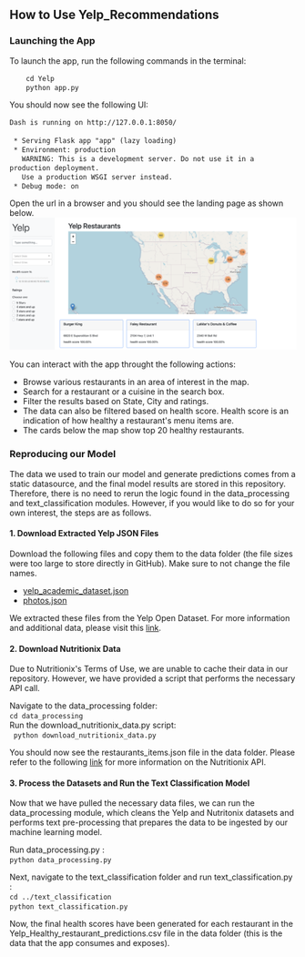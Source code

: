 ## How to Use Yelp_Recommendations

### Launching the App

To launch the app, run the following commands in the terminal:
```
    cd Yelp
    python app.py
```

You should now see the following UI:
```
Dash is running on http://127.0.0.1:8050/

 * Serving Flask app "app" (lazy loading)
 * Environment: production
   WARNING: This is a development server. Do not use it in a production deployment.
   Use a production WSGI server instead.
 * Debug mode: on
 ```
 Open the url in a browser and you should see the landing page as shown below.
 ![Landing Page](landing_page.png)


You can interact with the app throught the following actions:
* Browse various restaurants in an area of interest in the map. 
* Search for a restaurant or a cuisine in the search box.
* Filter the results based on State, City and ratings. 
* The data can also be filtered based on health score. Health score is an indication of how healthy a restaurant's menu items are. 
* The cards below the map show top 20 healthy restaurants.

### Reproducing our Model

The data we used to train our model and generate predictions comes from a static datasource, and the final model results are stored in this repository. Therefore, there is no need to rerun the logic found in the data_processing and text_classification modules. However, if you would like to do so for your own interest, the steps are as follows.

#### 1. Download Extracted Yelp JSON Files

Download the following files and copy them to the data folder (the file sizes were too large to store directly in GitHub). Make sure to not change the file names.
* [yelp_academic_dataset.json](https://drive.google.com/file/d/1yKgjuFgYcLCfU2guLJjzCNnAVSnD_D5s/view?usp=sharing)
* [photos.json](https://drive.google.com/file/d/1iei3dhkCGLLgra_Eq1OqQX2DW2dFfQa7/view?usp=sharing)

We extracted these files from the Yelp Open Dataset. For more information and additional data, please visit this [link](https://www.yelp.com/dataset).

#### 2. Download Nutritionix Data

Due to Nutritionix's Terms of Use, we are unable to cache their data in our repository. However, we have provided a script that performs the necessary API call.

Navigate to the data_processing folder:   
```cd data_processing```  
Run the download_nutritionix_data.py script:  
``` python download_nutritionix_data.py```

You should now see the restaurants_items.json file in the data folder. 
Please refer to the following [link](https://www.nutritionix.com/business/api) for more information on the Nutritionix API.

#### 3. Process the Datasets and Run the Text Classification Model

Now that we have pulled the necessary data files, we can run the data_processing module, which cleans the Yelp and Nutritonix datasets and performs text pre-processing that prepares the data to be ingested by our machine learning model. 

Run data_processing.py :    
```python data_processing.py```

Next, navigate to the text_classification folder and run text_classification.py :  
```cd ../text_classification```  
```python text_classification.py```

Now, the final health scores have been generated for each restaurant in the Yelp_Healthy_restaurant_predictions.csv file in the data folder (this is the data that the app consumes and exposes).
